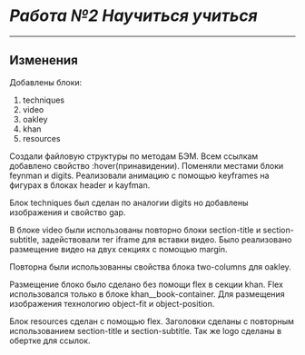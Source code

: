 # _Работа №2 Научиться учиться_
---
## Изменения

Добавлены блоки:
1. techniques
2. video
3. oakley
4. khan
5. resources

Создали файловую структуры по методам БЭМ. Всем ссылкам добавлено свойство :hover(принавидении).
Поменяли местами блоки feynman и digits. Реализовали анимацию с помощью keyframes на фигурах в блоках header и kayfman.

Блок techniques был сделан по аналогии digits но добавлены изображения и свойство gap.

В блоке video были использованы повторно блоки section-title и section-subtitle, задействовали тег iframe для вставки видео. Было реализовано размещение видео на двух секциях с помощью margin.

Повторна были использованны свойства блока two-columns для oakley.

Размещение блоко было сделано без помощи flex в секции khan. Flex использовался только в блоке khan__book-container. Для размещения изображения технологию object-fit и object-position.

Блок resources сделан  с помощью flex. Заголовки сделаны с повторным использованием section-title и section-subtitle. Так же logo сделаны в обертке для ссылок.

